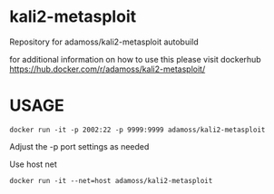 # kali2-metasploit
Repository for adamoss/kali2-metasploit autobuild

for additional information on how to use this please visit dockerhub
https://hub.docker.com/r/adamoss/kali2-metasploit/

USAGE
========
```
docker run -it -p 2002:22 -p 9999:9999 adamoss/kali2-metasploit
```
Adjust the -p port settings as needed

Use host net
```
docker run -it --net=host adamoss/kali2-metasploit
```
